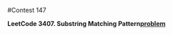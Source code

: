 #Contest 147

**LeetCode 3407. Substring Matching Pattern[problem](https://leetcode.com/problems/substring-matching-pattern/)**
